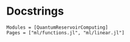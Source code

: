 # Docstrings

```@autodocs
Modules = [QuantumReservoirComputing]
Pages = ["ml/functions.jl", "ml/linear.jl"]
```

